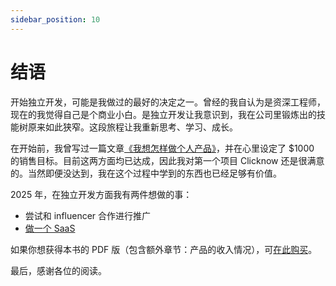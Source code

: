 ```yaml
---
sidebar_position: 10
---
```


# 结语

开始独立开发，可能是我做过的最好的决定之一。曾经的我自认为是资深工程师，现在的我觉得自己是个商业小白。是独立开发让我意识到，我在公司里锻炼出的技能树原来如此狭窄。这段旅程让我重新思考、学习、成长。

在开始前，我曾写过一篇文章[《我想怎样做个人产品》](https://laike9m.com/blog/wo-xiang-zen-yang-zuo-ge-ren-chan-pin,148/)，并在心里设定了 $1000 的销售目标。目前这两方面均已达成，因此我对第一个项目 Clicknow 还是很满意的。当然即便没达到，我在这个过程中学到的东西也已经足够有价值。

2025 年，在独立开发方面我有两件想做的事：

- 尝试和 influencer 合作进行推广
- [做一个 SaaS](https://podwise.ai/dashboard/episodes/2569719?locate=4139)

如果你想获得本书的 PDF 版（包含额外章节：产品的收入情况），可[在此购买](https://laike9m.lemonsqueezy.com/)。

最后，感谢各位的阅读。
